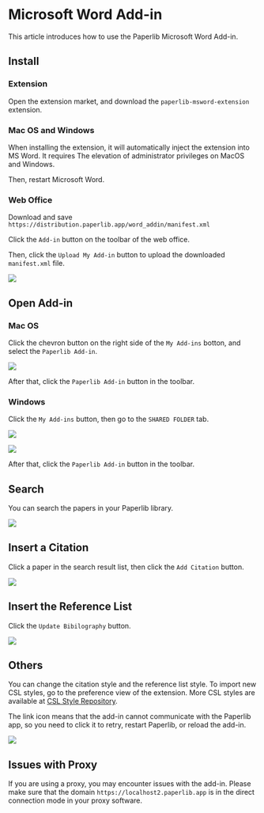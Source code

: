 # Microsoft Word Add-in

This article introduces how to use the Paperlib Microsoft Word Add-in.

## Install 

### Extension

Open the extension market, and download the `paperlib-msword-extension` extension.

### Mac OS and Windows

When installing the extension, it will automatically inject the extension into MS Word. It requires The elevation of administrator privileges on MacOS and Windows.

Then, restart Microsoft Word.

### Web Office

Download and save `https://distribution.paperlib.app/word_addin/manifest.xml`

Click the `Add-in` button on the toolbar of the web office.

Then, click the `Upload My Add-in` button to upload the downloaded `manifest.xml` file.

![](/assets/images/guide/extensions/word/web-install.png)

## Open Add-in

### Mac OS

Click the chevron button on the right side of the `My Add-ins` botton, and select the `Paperlib Add-in`.

![](/assets/images/guide/extensions/word/macos-open.png)

After that, click the `Paperlib Add-in` button in the toolbar.

### Windows

Click the `My Add-ins` button, then go to the `SHARED FOLDER` tab.

![](/assets/images/guide/extensions/word/win-open-1.png)

![](/assets/images/guide/extensions/word/win-open-2.png)

After that, click the `Paperlib Add-in` button in the toolbar.

## Search 

You can search the papers in your Paperlib library.

![](/assets/images/guide/extensions/word/search.png)


## Insert a Citation

Click a paper in the search result list, then click the `Add Citation` button.

![](/assets/images/guide/extensions/word/add-cite.png)

## Insert the Reference List

Click the `Update Bibilography` button.

![](/assets/images/guide/extensions/word/update-ref.png)


## Others

You can change the citation style and the reference list style. To import new CSL styles, go to the preference view of the extension. More CSL styles are available at [CSL Style Repository](https://github.com/citation-style-language/styles).

The link icon means that the add-in cannot communicate with the Paperlib app, so you need to click it to retry, restart Paperlib, or reload the add-in.

![](/assets/images/guide/extensions/word/others.png)

## Issues with Proxy

If you are using a proxy, you may encounter issues with the add-in. Please make sure that the domain `https://localhost2.paperlib.app` is in the direct connection mode in your proxy software.